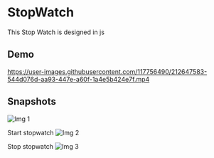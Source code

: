 # StopWatch

This Stop Watch is designed in js

## Demo

<https://user-images.githubusercontent.com/117756490/212647583-544d076d-aa93-447e-a60f-1a4e5b424e7f.mp4>

## Snapshots

![Img 1](https://user-images.githubusercontent.com/117756490/212647959-6ba9a026-8937-400f-b6cc-1dce4b8ea550.png)

Start stopwatch
![Img 2](https://user-images.githubusercontent.com/117756490/212647968-f4f96d3e-3bca-4f03-9d04-8e2aeb99598d.png)

Stop stopwatch
![Img 3](https://user-images.githubusercontent.com/117756490/212647973-f9a7b11e-a571-4ba5-9f41-047c0c1be1e9.png)
